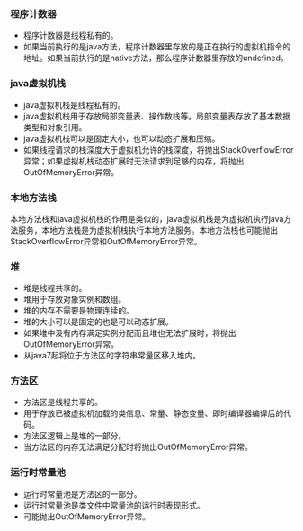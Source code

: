 ### 程序计数器

- 程序计数器是线程私有的。
- 如果当前执行的是java方法，程序计数器里存放的是正在执行的虚拟机指令的地址。如果当前执行的是native方法，那么程序计数器里存放的undefined。

### java虚拟机栈

- java虚拟机栈是线程私有的。
- java虚拟机栈用于存放局部变量表、操作数栈等。局部变量表存放了基本数据类型和对象引用。
- java虚拟机栈可以是固定大小，也可以动态扩展和压缩。
- 如果线程请求的栈深度大于虚拟机允许的栈深度，将抛出StackOverflowError异常；如果虚拟机栈动态扩展时无法请求到足够的内存，将抛出OutOfMemoryError异常。

### 本地方法栈

本地方法栈和java虚拟机栈的作用是类似的，java虚拟机栈是为虚拟机执行java方法服务，本地方法栈是为虚拟机栈执行本地方法服务。本地方法栈也可能抛出StackOverflowError异常和OutOfMemoryError异常。

### 堆

- 堆是线程共享的。
- 堆用于存放对象实例和数组。
- 堆的内存不需要是物理连续的。
- 堆的大小可以是固定的也是可以动态扩展。
- 如果堆中没有内存满足实例分配而且堆也无法扩展时，将抛出OutOfMemoryError异常。
- 从java7起将位于方法区的字符串常量区移入堆内。

### 方法区

- 方法区是线程共享的。
- 用于存放已被虚拟机加载的类信息、常量、静态变量、即时编译器编译后的代码。
- 方法区逻辑上是堆的一部分。
- 当方法区的内存无法满足分配时将抛出OutOfMemoryError异常。

### 运行时常量池

- 运行时常量池是方法区的一部分。
- 运行时常量池是类文件中常量池的运行时表现形式。
- 可能抛出OutOfMemoryError异常。


